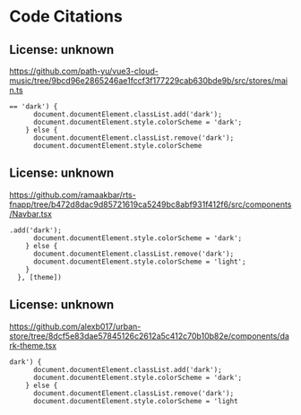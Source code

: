 # Code Citations

## License: unknown
https://github.com/path-yu/vue3-cloud-music/tree/9bcd96e2865246ae1fccf3f177229cab630bde9b/src/stores/main.ts

```
== 'dark') {
      document.documentElement.classList.add('dark');
      document.documentElement.style.colorScheme = 'dark';
    } else {
      document.documentElement.classList.remove('dark');
      document.documentElement.style.colorScheme
```


## License: unknown
https://github.com/ramaakbar/rts-fnapp/tree/b472d8dac9d85721619ca5249bc8abf931f412f6/src/components/Navbar.tsx

```
.add('dark');
      document.documentElement.style.colorScheme = 'dark';
    } else {
      document.documentElement.classList.remove('dark');
      document.documentElement.style.colorScheme = 'light';
    }
  }, [theme])
```


## License: unknown
https://github.com/alexb017/urban-store/tree/8dcf5e83dae57845126c2612a5c412c70b10b82e/components/dark-theme.tsx

```
dark') {
      document.documentElement.classList.add('dark');
      document.documentElement.style.colorScheme = 'dark';
    } else {
      document.documentElement.classList.remove('dark');
      document.documentElement.style.colorScheme = 'light
```

